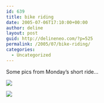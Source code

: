 ```yaml
---
id: 639
title: bike riding
date: 2005-07-06T17:10:00+00:00
author: deline
layout: post
guid: http://delineneo.com/?p=525
permalink: /2005/07/bike-riding/
categories:
  - Uncategorized
---
```

Some pics from Monday&#8217;s short ride&#8230;

![](http://photos18.flickr.com/23995217_5d7dea6bd0.jpg?v=0)

![](http://photos18.flickr.com/23995223_9d5dc3fe1a.jpg?v=0)